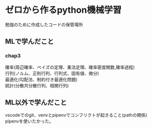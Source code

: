 # ゼロから作るpython機械学習
勉強のために作成したコードの保管場所

## MLで学んだこと
### chap3
確率(周辺確率、ベイズの定理、乗法定理、確率密度関数,確率過程)  
行列(ノルム、正則行列、行列式、固有値、微分)  
最適化(勾配法、制約付き最適化問題)  
統計(分散共分散行列、相関行列)

## ML以外で学んだこと
vscodeでのgit、venvとpipenvでコンフリクトが起きること(pathの関係) pipenvを使いたかった。
